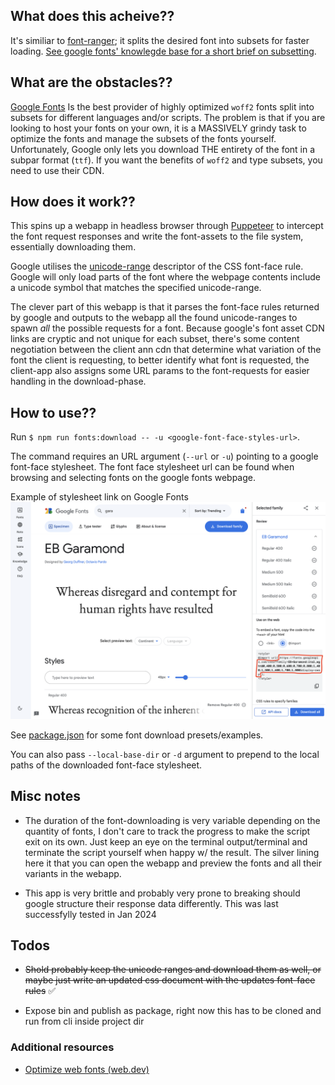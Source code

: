 ## What does this acheive??

It's similiar to [font-ranger](https://www.npmjs.com/package/font-ranger?activeTab=readme); it splits the desired font into subsets for faster loading. [See google fonts' knowlegde base for a short brief on subsetting](https://fonts.google.com/knowledge/glossary/subsetting).

## What are the obstacles??

[Google Fonts](https://fonts.google.com/) Is the best provider of highly optimized `woff2` fonts split into subsets for different languages and/or scripts. The problem is that if you are looking to host your fonts on your own, it is a MASSIVELY grindy task to optimize the fonts and manage the subsets of the fonts yourself. Unfortunately, Google only lets you download THE entirety of the font in a subpar format (`ttf`). If you want the benefits of `woff2` and type subsets, you need to use their CDN.

## How does it work??

This spins up a webapp in headless browser through [Puppeteer](https://pptr.dev/) to intercept
the font request responses and write the font-assets to the file system, essentially downloading them.

Google utilises the [unicode-range](https://developer.mozilla.org/en-US/docs/Web/CSS/@font-face/unicode-range) descriptor of the CSS font-face rule. Google will only load parts of the font where the webpage contents include a unicode symbol that matches the specified unicode-range.

The clever part of this webapp is that it parses the font-face rules returned by google and outputs to the webapp all the found unicode-ranges to spawn *all* the possible requests for a font. Because google's font asset CDN links are cryptic and not unique for each subset, there's some content negotiation between the client ann cdn that determine what variation of the font the client is requesting, to better identify what font is requested, the client-app also assigns some URL params to the font-requests for easier handling in the download-phase.

## How to use??

Run `$ npm run fonts:download -- -u <google-font-face-styles-url>`.

The command requires an URL argument (`--url` or `-u`) pointing to a google font-face stylesheet. The font face stylesheet url can be found when browsing and selecting fonts on the google fonts webpage.

Example of stylesheet link on Google Fonts
![image info](./ga-font-source-example.png)

See [package.json](./package.json) for some font download presets/examples.

You can also pass `--local-base-dir` or `-d` argument to prepend to the local paths of the downloaded font-face stylesheet.

## Misc notes

- The duration of the font-downloading is very variable depending on the quantity of fonts, I don't care to track the progress to make the script exit on its own. Just keep an eye on the terminal output/terminal and terminate the script yourself when happy w/ the result. The silver lining here it that you can open the webapp and preview the fonts and all their variants in the webapp.

- This app is very brittle and probably very prone to breaking should google structure their response data differently. This was last successfylly tested in Jan 2024

## Todos

- ~~Shold probably keep the unicode ranges and download them as well, or maybe just write an updated css document
with the updates font-face rules~~ ✅

- Expose bin and publish as package, right now this has to be cloned and run from cli inside project dir 

### Additional resources

- [Optimize web fonts (web.dev)](https://web.dev/learn/performance/optimize-web-fonts)


